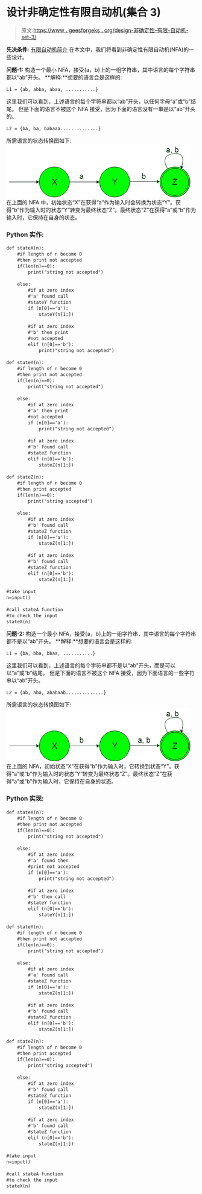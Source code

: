 # 设计非确定性有限自动机(集合 3)

> 原文:[https://www . geesforgeks . org/design-非确定性-有限-自动机-set-3/](https://www.geeksforgeeks.org/designing-non-deterministic-finite-automata-set-3/)

**先决条件:** [有限自动机简介](https://www.geeksforgeeks.org/toc-finite-automata-introduction/)
在本文中，我们将看到非确定性有限自动机(NFA)的一些设计。

**问题-1:** 构造一个最小 NFA，接受{a，b}上的一组字符串，其中语言的每个字符串都以“ab”开头。
**解释:**想要的语言会是这样的:

```
L1 = {ab, abba, abaa, ...........}
```

这里我们可以看到，上述语言的每个字符串都以“ab”开头，以任何字母“a”或“b”结尾。
但是下面的语言不被这个 NFA 接受，因为下面的语言没有一串是以“ab”开头的。

```
L2 = {ba, ba, babaaa..............}
```

所需语言的状态转换图如下:
![](img/1e901de1c47092d5a8a373a472c2197a.png)
在上面的 NFA 中，初始状态“X”在获得“a”作为输入时会转换为状态“Y”。获得“b”作为输入时的状态“Y”转变为最终状态“Z”。最终状态“Z”在获得“a”或“b”作为输入时，它保持在自身的状态。

### Python 实作:

```
def stateX(n):
    #if length of n become 0 
    #then print not accepted
    if(len(n)==0):
        print("string not accepted")

    else: 
        #if at zero index 
        #'a' found call
        #stateY function    
        if (n[0]=='a'):
            stateY(n[1:])

        #if at zero index 
        #'b' then print 
        #not accepted
        elif (n[0]=='b'):
            print("string not accepted")   

def stateY(n):
    #if length of n become 0 
    #then print not accepted
    if(len(n)==0):
        print("string not accepted")

    else:  
        #if at zero index 
        #'a' then print 
        #not accepted   
        if (n[0]=='a'):
            print("string not accepted") 

        #if at zero index 
        #'b' found call
        #stateZ function    
        elif (n[0]=='b'):
            stateZ(n[1:]) 

def stateZ(n):
    #if length of n become 0 
    #then print accepted
    if(len(n)==0):
        print("string accepted")

    else:  
        #if at zero index 
        #'b' found call
        #stateZ function    
        if (n[0]=='a'):
            stateZ(n[1:]) 

        #if at zero index 
        #'b' found call
        #stateZ function    
        elif (n[0]=='b'):
            stateZ(n[1:])             

#take input
n=input()

#call stateA function
#to check the input
stateX(n) 
```

**问题-2:** 构造一个最小 NFA，接受{a，b}上的一组字符串，其中语言的每个字符串都不是以“ab”开头。
**解释:**想要的语言会是这样的:

```
L1 = {ba, bba, bbaa, ...........}
```

这里我们可以看到，上述语言的每个字符串都不是以“ab”开头，而是可以以“a”或“b”结尾。
但是下面的语言不被这个 NFA 接受，因为下面语言的一些字符串以“ab”开头。

```
L2 = {ab, aba, ababaab..............}
```

所需语言的状态转换图如下:
![](img/fba787f157e24853e3e18c643d79fb6f.png)
在上面的 NFA，初始状态“X”在获得“b”作为输入时，它转换到状态“Y”。获得“a”或“b”作为输入时的状态“Y”转变为最终状态“Z”。最终状态“Z”在获得“a”或“b”作为输入时，它保持在自身的状态。

### Python 实现:

```
def stateX(n):
    #if length of n become 0 
    #then print not accepted
    if(len(n)==0):
        print("string not accepted")

    else: 
        #if at zero index 
        #'a' found then 
        #print not accepted    
        if (n[0]=='a'):
            print("string not accepted")   

        #if at zero index 
        #'b' then call
        #stateY function
        elif (n[0]=='b'):
            stateY(n[1:])

def stateY(n):
    #if length of n become 0 
    #then print not accepted
    if(len(n)==0):
        print("string not accepted")

    else:  
        #if at zero index 
        #'a' found call
        #stateZ function   
        if (n[0]=='a'):
            stateZ(n[1:]) 

        #if at zero index
        #'b' found call
        #stateZ function
        elif (n[0]=='b'):
            stateZ(n[1:]) 

def stateZ(n):
    #if length of n become 0 
    #then print accepted
    if(len(n)==0):
        print("string accepted")

    else:  
        #if at zero index 
        #'b' found call
        #stateZ function    
        if (n[0]=='a'):
            stateZ(n[1:]) 

        #if at zero index 
        #'b' found call
        #stateZ function    
        elif (n[0]=='b'):
            stateZ(n[1:])             

#take input
n=input()

#call stateA function
#to check the input
stateX(n)
```